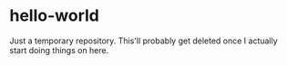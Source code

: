 # hello-world

Just a temporary repository. This'll probably get deleted once I actually start doing things on here.
